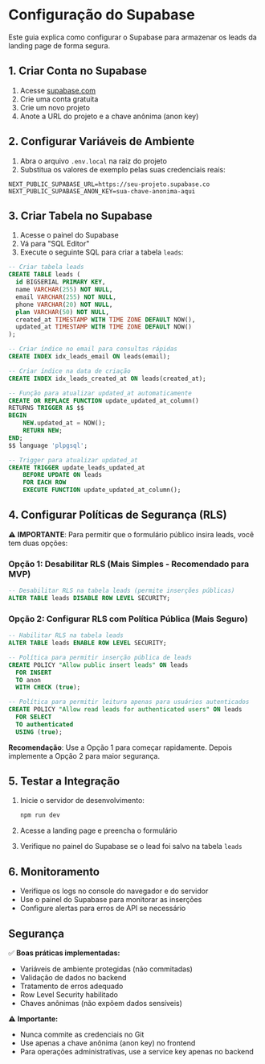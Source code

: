 # Configuração do Supabase

Este guia explica como configurar o Supabase para armazenar os leads da landing page de forma segura.

## 1. Criar Conta no Supabase

1. Acesse [supabase.com](https://supabase.com)
2. Crie uma conta gratuita
3. Crie um novo projeto
4. Anote a URL do projeto e a chave anônima (anon key)

## 2. Configurar Variáveis de Ambiente

1. Abra o arquivo `.env.local` na raiz do projeto
2. Substitua os valores de exemplo pelas suas credenciais reais:

```env
NEXT_PUBLIC_SUPABASE_URL=https://seu-projeto.supabase.co
NEXT_PUBLIC_SUPABASE_ANON_KEY=sua-chave-anonima-aqui
```

## 3. Criar Tabela no Supabase

1. Acesse o painel do Supabase
2. Vá para "SQL Editor"
3. Execute o seguinte SQL para criar a tabela `leads`:

```sql
-- Criar tabela leads
CREATE TABLE leads (
  id BIGSERIAL PRIMARY KEY,
  name VARCHAR(255) NOT NULL,
  email VARCHAR(255) NOT NULL,
  phone VARCHAR(20) NOT NULL,
  plan VARCHAR(50) NOT NULL,
  created_at TIMESTAMP WITH TIME ZONE DEFAULT NOW(),
  updated_at TIMESTAMP WITH TIME ZONE DEFAULT NOW()
);

-- Criar índice no email para consultas rápidas
CREATE INDEX idx_leads_email ON leads(email);

-- Criar índice na data de criação
CREATE INDEX idx_leads_created_at ON leads(created_at);

-- Função para atualizar updated_at automaticamente
CREATE OR REPLACE FUNCTION update_updated_at_column()
RETURNS TRIGGER AS $$
BEGIN
    NEW.updated_at = NOW();
    RETURN NEW;
END;
$$ language 'plpgsql';

-- Trigger para atualizar updated_at
CREATE TRIGGER update_leads_updated_at
    BEFORE UPDATE ON leads
    FOR EACH ROW
    EXECUTE FUNCTION update_updated_at_column();
```

## 4. Configurar Políticas de Segurança (RLS)

⚠️ **IMPORTANTE**: Para permitir que o formulário público insira leads, você tem duas opções:

### Opção 1: Desabilitar RLS (Mais Simples - Recomendado para MVP)

```sql
-- Desabilitar RLS na tabela leads (permite inserções públicas)
ALTER TABLE leads DISABLE ROW LEVEL SECURITY;
```

### Opção 2: Configurar RLS com Política Pública (Mais Seguro)

```sql
-- Habilitar RLS na tabela leads
ALTER TABLE leads ENABLE ROW LEVEL SECURITY;

-- Política para permitir inserção pública de leads
CREATE POLICY "Allow public insert leads" ON leads
  FOR INSERT
  TO anon
  WITH CHECK (true);

-- Política para permitir leitura apenas para usuários autenticados
CREATE POLICY "Allow read leads for authenticated users" ON leads
  FOR SELECT
  TO authenticated
  USING (true);
```

**Recomendação**: Use a Opção 1 para começar rapidamente. Depois implemente a Opção 2 para maior segurança.

## 5. Testar a Integração

1. Inicie o servidor de desenvolvimento:
   ```bash
   npm run dev
   ```

2. Acesse a landing page e preencha o formulário
3. Verifique no painel do Supabase se o lead foi salvo na tabela `leads`

## 6. Monitoramento

- Verifique os logs no console do navegador e do servidor
- Use o painel do Supabase para monitorar as inserções
- Configure alertas para erros de API se necessário

## Segurança

✅ **Boas práticas implementadas:**
- Variáveis de ambiente protegidas (não commitadas)
- Validação de dados no backend
- Tratamento de erros adequado
- Row Level Security habilitado
- Chaves anônimas (não expõem dados sensíveis)

⚠️ **Importante:**
- Nunca commite as credenciais no Git
- Use apenas a chave anônima (anon key) no frontend
- Para operações administrativas, use a service key apenas no backend